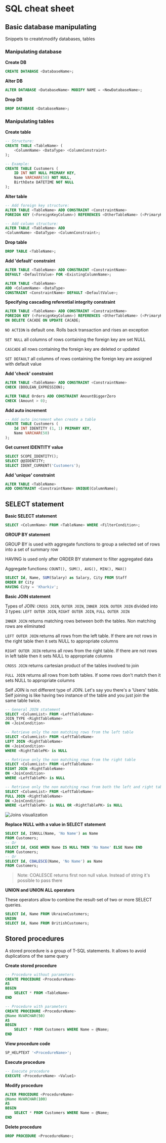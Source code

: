 # SQL cheat sheet

## Basic database manipulating

Snippets to create\modify databases, tables

### Manipulating database

**Create DB**

```sql
CREATE DATABASE <DatabaseName>;
```

**Alter DB**

```sql
ALTER DATABASE <DatabaseName> MODIFY NAME = <NewDatabaseName>;
```

**Drop DB**

```sql
DROP DATABASE <DatabaseName>;
```

### Manipulating tables

**Create table**

```sql
-- Structure:
CREATE TABLE <TableName> (
    <ColumnName> <DataType> <ColumnConstraint>
);

-- Example:
CREATE TABLE Customers (
    ID INT NOT NULL PRIMARY KEY,
    Name VARCHAR(50) NOT NULL,
    BirthDate DATETIME NOT NULL
);
```

**Alter table**

```sql
-- Add foreign key structure:
ALTER TABLE <TableName> ADD CONSTRAINT <ConstraintName> 
FOREIGN KEY (<ForeignKeyColumn>) REFERENCES <OtherTableName> (<PrimaryKeyOfOtherTable>);

-- Add column structure:
ALTER TABLE <TableName> ADD
<ColumnName> <DataType> <ColumnConstraint>;
```

**Drop table**

```sql
DROP TABLE <TableName>;
```

**Add 'default' constraint**

```sql
ALTER TABLE <TableName> ADD CONSTRAINT <ConstraintName> 
DEFAULT <DefaultValue> FOR <ExistingColumnName>;

ALTER TABLE <TableName> 
ADD <ColumnName> <DataType>
CONSTRAINT <ConstraintName> DEFAULT <DefaultValue>;
```

**Specifying cascading referential integrity constraint**

```sql
ALTER TABLE <TableName> ADD CONSTRAINT <ConstraintName> 
FOREIGN KEY (<ForeignKeyColumn>) REFERENCES <OtherTableName> (<PrimaryKeyOfOtherTable>)
ON DELETE CACADE ON UPDATE CACADE;
```

`NO ACTION` is default one. Rolls back transaction and rises an exception

`SET NULL` all columns of rows containing the foreign key are set NULL

`CASCADE` all rows containing the foreign key are deleted or updated

`SET DEFAULT` all columns of rows containing the foreign key are assigned with default value

**Add 'check' constraint**

```sql
ALTER TABLE <TableName> ADD CONSTRAINT <ConstraintName> 
CHECK (BOOLEAN_EXPRESSION);

ALTER TABLE Orders ADD CONSTRAINT AmountBiggerZero 
CHECK (Amount > 0);
```

**Add auto increment**

```sql
-- Add auto increment when create a table
CREATE TABLE Customers (
    Id INT IDENTITY (1, 1) PRIMARY KEY,
    Name VARCHAR(50)
);
```

**Get current IDENTITY value**

```sql
SELECT SCOPE_IDENTITY();
SELECT @@IDENTITY;
SELECT IDENT_CURRENT('Customers');
```

**Add 'unique' constraint**

```sql
ALTER TABLE <TableName>
ADD CONSTRAINT <ConstraintName> UNIQUE(ColumnName);
```

## SELECT statement

**Basic SELECT statement**

```sql
SELECT <ColumnName> FROM <TableName> WHERE <FilterCondition>;
```

**GROUP BY statement**

GROUP BY is used with aggregate functions to group a selected set of rows into a set of summary row

HAVING is used only after ORDER BY statement to filter aggregated data

Aggregate functions: `COUNT(), SUM(), AVG(), MIN(), MAX()`

```sql
SELECT Id, Name, SUM(Salary) as Salary, City FROM Staff
ORDER BY City
HAVING City = 'Kharkiv';
```

**Basic JOIN statement**

Types of JOIN: `CROSS JOIN`, `OUTER JOIN`, `INNER JOIN`. `OUTER JOIN` divided into 3 types: `LEFT OUTER JOIN`, `RIGHT OUTER JOIN`, `FULL OUTER JOIN`

`INNER JOIN` returns matching rows between both the tables. Non matching rows are eliminated

`LEFT OUTER JOIN` returns all rows from the left table. If there are not rows in the right table then it sets NULL to appropriate columns

`RIGHT OUTER JOIN` returns all rows from the right table. If there are not rows in left table then it sets NULL to appropriate columns

`CROSS JOIN` returns cartesian product of the tables involved to join

`FULL JOIN` returns all rows from both tables. If some rows don't match then it sets NULL to appropriate columns

Self JOIN is not different type of JOIN. Let's say you there's a 'Users' table. Self joining is like having two instance of the table and you just join the same table twice. 

```sql
-- General JOIN statement
SELECT <ColumnList> FROM <LeftTableName>
JOIN_TYPE <RightTableName>
ON <JoinCondition>
```

```sql
-- Retrieve only the non matching rows from the left table
SELECT <ColumnList> FROM <LeftTableName>
LEFT JOIN <RightTableName>
ON <JoinCondition>
WHERE <RightTablePK> is NULL
```

```sql
-- Retrieve only the non matching rows from the right table
SELECT <ColumnList> FROM <LeftTableName>
RIGHT JOIN <RightTableName>
ON <JoinCondition>
WHERE <LeftTablePK> is NULL
```

```sql
-- Retrieve only the non matching rows from both the left and right table
SELECT <ColumnList> FROM <LeftTableName>
FULL JOIN <RightTableName>
ON <JoinCondition>
WHERE <LeftTablePK> is NULL OR <RightTablePK> is NULL
```

![Joins visualization](./joins.png)

**Replace NULL with a value in SELECT statement**

```sql
SELECT Id, ISNULL(Name, 'No Name') as Name
FROM Customers;
-- Or
SELECT Id, CASE WHEN Name IS NULL THEN 'No Name' ELSE Name END
FROM Customers;
-- Or
SELECT Id, COALESCE(Name, 'No Name') as Name
FROM Customers;
```

> Note: COALESCE returns first non null value. Instead of string it's possible to pass there 


**UNION and UNION ALL operators**

These operators allow to combine the result-set of two or more SELECT queries.

```sql
SELECT Id, Name FROM UkraineCustomers;
UNION
SELECT Id, Name FROM BritishCustomers;
```

## Stored procedures

A stored procedure is a group of T-SQL statements. It allows to avoid duplications of the same query

**Create stored procedure**

```sql
-- Procedure without parameters
CREATE PROCEDURE <ProcedureName>
AS
BEGIN
    SELECT * FROM <TableName>
END

-- Procedure with parameters
CREATE PROCEDURE <ProcedureName>
@Name NVARCHAR(50)
AS
BEGIN
    SELECT * FROM Customers WHERE Name = @Name;
END
```

**View procedure code**

```sql
SP_HELPTEXT '<ProcedureName>';
```

**Execute procedure**

```sql
-- Execute procedure
EXECUTE <ProcedureName> <Value1>
```

**Modify procedure**
```sql
ALTER PROCEDURE <ProcedureName>
@Name NVARCHAR(100)
AS
BEGIN
    SELECT * FROM Customers WHERE Name = @Name;
END
```

**Delete procedure**

```sql
DROP PROCEDURE <ProcedureName>;
```
